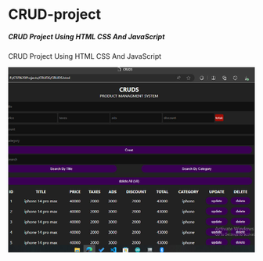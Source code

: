 # CRUD-project
<h5>CRUD Project Using HTML CSS And JavaScript</h5>
<p>CRUD Project Using HTML CSS And JavaScript</p>
<img src="preview.jpg">
